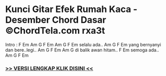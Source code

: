 
 # Kunci Gitar Efek Rumah Kaca - Desember Chord Dasar ©ChordTela.com rxa3t


Intro : F Em Am G F Em Am G F Em selalu ada.. Am G F Em yang bernyanyi dan bere..legi.. Am G F Em Am G di balik awan hitam.. F Em semoga ada.. Am G F Em

###  <a href="https://shortlighzx.web.app?sq=Kunci Gitar Efek Rumah Kaca - Desember Chord Dasar ©ChordTela.com"> >> VERSI LENGKAP KLIK DISINI << </a>
